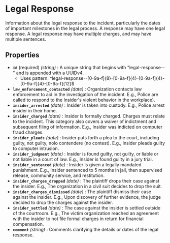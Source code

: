 # Legal Response

Information about the legal response to the incident, particularly the dates of important milestones in the legal process. A response may have one legal response. A legal response may have multiple charges, and may have multiple sentences.

## Properties

- **`id`** (required) *(string)* : A unique string that begins with "legal-response--" and is appended with a UUIDv4.
  - Uses pattern: ^legal-response--[0-9a-f]{8}-[0-9a-f]{4}-[0-9a-f]{4}-[0-9a-f]{4}-[0-9a-f]{12}$
- **`law_enforcement_contacted`** *(date)* : Organization contacts law enforcement to aid in the investigation of the incident. E.g., Police are called to respond to the Insider's violent behavior in the workplace).
- **`insider_arrested`** *(date)* : Insider is taken into custody. E.g., Police arrest insider in their home.
- **`insider_charged`** *(date)* : Insider is formally charged. Charges must relate to the incident. This category also covers a waiver of indictment and subsequent filing of information. E.g., Insider was indicted on computer fraud charges.
- **`insider_pleads`** *(date)* : Insider puts forth a plea to the court, including guilty, not guilty, nolo contendere (no contest). E.g., Insider pleads guilty to computer intrusion.
- **`insider_judgment`** *(date)* : Insider is found guilty, not guilty, or liable or not liable in a court of law. E.g., Insider is found guilty in a jury trial.
- **`insider_sentenced`** *(date)* : Insider is given a legally mandated punishment. E.g., Insider sentenced to 5 months in jail, then supervised release, community service, and restitution.
- **`insider_charges_dropped`** *(date)* : The plaintiff drops their case against the insider. E.g., The organization in a civil suit decides to drop the suit.
- **`insider_charges_dismissed`** *(date)* : The plaintiff dismiss their case against the insider. E.g., Upon discovery of further evidence, the judge decided to drop the charges against the insider.
- **`insider_settled`** *(date)* : The case against the insider is settled outside of the courtroom. E.g., The victim organization reached an agreement with the insider to not file formal charges in return for financial compensation.
- **`comment`** *(string)* : Comments clarifying the details or dates of the legal response.
